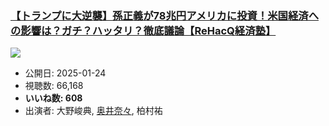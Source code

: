 ### [【トランプに大逆襲】孫正義が78兆円アメリカに投資！米国経済への影響は？ガチ？ハッタリ？徹底議論【ReHacQ経済塾】](https://www.youtube.com/watch?v=ukcrO85nVnY)
[![](https://img.youtube.com/vi/ukcrO85nVnY/sddefault.jpg)](https://www.youtube.com/watch?v=ukcrO85nVnY)
-   公開日: 2025-01-24
-   視聴数: 66,168
-   **いいね数: 608**
-   出演者: 大野峻典, [奥井奈々](/rehacq_fan/people/奥井奈々 "wikilink"), 柏村祐
